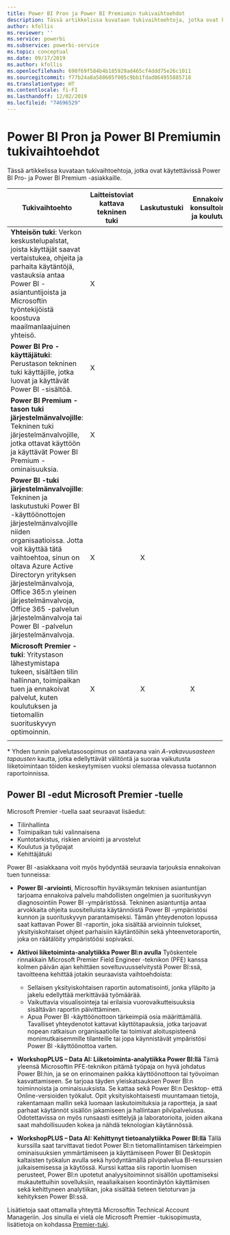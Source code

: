 ```yaml
---
title: Power BI Pron ja Power BI Premiumin tukivaihtoehdot
description: Tässä artikkelissa kuvataan tukivaihtoehtoja, jotka ovat käytettävissä Power BI Pro- ja Power BI Premium -asiakkaille.
author: kfollis
ms.reviewer: ''
ms.service: powerbi
ms.subservice: powerbi-service
ms.topic: conceptual
ms.date: 09/17/2019
ms.author: kfollis
ms.openlocfilehash: 690f69f584b4b185929ad465cf4ddd75e26c1011
ms.sourcegitcommit: f77b24a8a588605f005c9bb1fdad864955885718
ms.translationtype: HT
ms.contentlocale: fi-FI
ms.lasthandoff: 12/02/2019
ms.locfileid: "74696529"
---
```

# <a name="power-bi-pro-and-power-bi-premium-support-options"></a>Power BI Pron ja Power BI Premiumin tukivaihtoehdot

Tässä artikkelissa kuvataan tukivaihtoehtoja, jotka ovat käytettävissä Power BI Pro- ja Power BI Premium -asiakkaille.

| **Tukivaihtoehto** | **Laitteistoviat kattava tekninen tuki** | **Laskutustuki** | **Ennakoiva konsultointi ja koulutus** | **Palvelutaso <br>(aika ensimmäiseen yhteydenottoon)** | **Tukikanava** |
| --- | --- | --- | --- | --- | --- |
| **Yhteisön tuki**: Verkon keskustelupalstat, joista käyttäjät saavat vertaistukea, ohjeita ja parhaita käytäntöjä, vastauksia antaa Power BI -asiantuntijoista ja Microsoftin työntekijöistä koostuva maailmanlaajuinen yhteisö. | X |   |   | Ei määritetty, yhteydenotto mahdollisuuksien mukaan. | [Power BI -yhteisö](https://community.powerbi.com) |
| **Power BI Pro -käyttäjätuki**: Perustason tekninen tuki käyttäjille, jotka luovat ja käyttävät Power BI -sisältöä. | X |   |   | Yksi arkipäivä. | [Power BI -tukisivusto](https://support.powerbi.com)  |
| **Power BI Premium -tason tuki järjestelmänvalvojille**: Tekninen tuki järjestelmänvalvojille, jotka ottavat käyttöön ja käyttävät Power BI Premium -ominaisuuksia. | X |   |   | Yksi arkipäivä tai yksi tunti, tapauksen vakavuuden mukaan.\* | [Power BI -tukisivusto](https://support.powerbi.com)<br>TAI<br>[Microsoft 365 -hallintakeskus](https://portal.office.com/adminportal)<br>TAI<br> Puhelin |
| **Power BI -tuki järjestelmänvalvojille**: Tekninen ja laskutustuki Power BI -käyttöönottojen järjestelmänvalvojille niiden organisaatioissa.  Jotta voit käyttää tätä vaihtoehtoa, sinun on oltava Azure Active Directoryn yrityksen järjestelmänvalvoja, Office 365:n yleinen järjestelmänvalvoja, Office 365 -palvelun järjestelmänvalvoja tai Power BI -palvelun järjestelmänvalvoja. | X | X |   | Yksi arkipäivä tai yksi tunti, tapauksen vakavuuden mukaan.\* | [Microsoft 365 -hallintakeskus](https://portal.office.com/adminportal)<br>TAI<br> Puhelin |
| **Microsoft Premier -tuki**: Yritystason lähestymistapa tukeen, sisältäen tilin hallinnan, toimipaikan tuen ja ennakoivat palvelut, kuten koulutuksen ja tietomallin suorituskyvyn optimoinnin. | X | X | X | Vaihtelee tarjouksen ja tapauksen vakavuuden mukaan.\* | Technical Account Manager <br>TAI<br> [Microsoft 365 -hallintakeskus](https://portal.office.com/adminportal) |
| | | | | | |

\* Yhden tunnin palvelutasosopimus on saatavana vain _A-vakavuusasteen tapausten_ kautta, jotka edellyttävät välitöntä ja suoraa vaikutusta liiketoimintaan töiden keskeytymisen vuoksi olemassa olevassa tuotannon raportoinnissa.

## <a name="power-bi-benefits-for-microsoft-premier-support"></a>Power BI -edut Microsoft Premier -tuelle

Microsoft Premier -tuella saat seuraavat lisäedut:

- Tilinhallinta
- Toimipaikan tuki valinnaisena
- Kuntotarkistus, riskien arviointi ja arvostelut
- Koulutus ja työpajat
- Kehittäjätuki

Power BI -asiakkaana voit myös hyödyntää seuraavia tarjouksia ennakoivan tuen tunneissa:

 - **Power BI -arviointi**, Microsoftin hyväksymän teknisen asiantuntijan tarjoama ennakoiva palvelu mahdollisten ongelmien ja suorituskyvyn diagnosointiin Power BI -ympäristössä. Tekninen asiantuntija antaa arvokkaita ohjeita suositelluista käytännöistä Power BI -ympäristösi kunnon ja suorituskyvyn parantamiseksi. Tämän yhteydenoton lopussa saat kattavan Power BI -raportin, joka sisältää arvioinnin tulokset, yksityiskohtaiset ohjeet parhaisiin käytäntöihin sekä yhteenvetoraportin, joka on räätälöity ympäristöösi sopivaksi.

 - **Aktivoi liiketoiminta-analytiikka Power BI:n avulla** Työskentele rinnakkain Microsoft Premier Field Engineer -teknikon (PFE) kanssa kolmen päivän ajan kehittäen soveltuvuusselvitystä Power BI:ssä, tavoitteena kehittää jotakin seuraavista vaihtoehdoista:
    - Sellaisen yksityiskohtaisen raportin automatisointi, jonka ylläpito ja jakelu edellyttää merkittävää työmäärää.
    - Vaikuttavia visualisointeja tai erilaisia vuorovaikutteisuuksia sisältävän raportin päivittäminen. 
    - Apua Power BI -käyttöönottoon tärkeimpiä osia määrittämällä. Tavalliset yhteydenotot kattavat käyttötapauksia, jotka tarjoavat nopean ratkaisun organisaatiolle tai toimivat aloituspisteenä monimutkaisemmille tilanteille tai jopa käynnistävät ympäristösi Power BI -käyttöönottoa varten.

  - **WorkshopPLUS – Data AI: Liiketoiminta-analytiikka Power BI:llä** Tämä yleensä Microsoftin PFE-teknikon pitämä työpaja on hyvä johdatus Power BI:hin, ja se on erinomainen paikka käyttöönottoon tai työvoiman kasvattamiseen.
Se tarjoaa täyden yleiskatsauksen Power BI:n toiminnoista ja ominaisuuksista. Se kattaa sekä Power BI:n Desktop- että Online-versioiden työkalut. Opit yksityiskohtaisesti muuntamaan tietoja, rakentamaan mallin sekä luomaan laskutoimituksia ja raportteja, ja saat parhaat käytännöt sisällön jakamiseen ja hallintaan pilvipalvelussa. Odotettavissa on myös runsaasti esittelyjä ja laboratorioita, joiden aikana saat mahdollisuuden kokea ja nähdä teknologian käytännössä.

  - **WorkshopPLUS – Data AI: Kehittynyt tietoanalytiikka Power BI:llä** Tällä kurssilla saat tarvittavat tiedot Power BI:n tietomallintamisen tärkeimpien ominaisuuksien ymmärtämiseen ja käyttämiseen Power BI Desktopin kaltaisten työkalun avulla sekä hyödyntämällä pilvipalvelua BI-resurssien julkaisemisessa ja käytössä. Kurssi kattaa siis raportin luomisen perusteet, Power BI:n upotetut analyysitoiminnot sisällön upottamiseksi mukautettuihin sovelluksiin, reaaliaikaisen koontinäytön käyttämisen sekä kehittyneen analytiikan, joka sisältää tieteen tietoturvan ja kehityksen Power BI:ssä.

Lisätietoja saat ottamalla yhteyttä Microsoftin Technical Account Manageriin. Jos sinulla ei vielä ole Microsoft Premier -tukisopimusta, lisätietoja on kohdassa [Premier-tuki](https://support.microsoft.com/premier).

